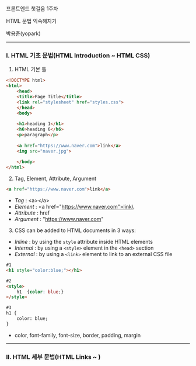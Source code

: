 프론트엔드 첫걸음 1주차

HTML 문법 익숙해지기

박용준(yopark)

---

### I. HTML 기초 문법(HTML Introduction ~ HTML CSS)

1. HTML 기본 틀

```html
<!DOCTYPE html>
<html>
	<head>
    <title>Page Title</title>
    <link rel="stylesheet" href="styles.css">
	</head>
	<body>
    
    <h1>heading 1</h1>
    <h6>heading 6</h6>
    <p>paragraph</p>
    
    <a href="https://www.naver.com">link</a>
    <img src="naver.jpg">
    
	</body>
</html>
```



2. Tag, Element, Attribute, Argument

```HTML
<a href="https://www.naver.com">link</a>
```

* *Tag* : \<a>\</a>
* *Element* : \<a href="https://www.naver.com">link\</a>
* *Attribute* : href
* *Argument* : "https://www.naver.com"



3. CSS can be added to HTML documents in 3 ways:

* *Inline* : by using the `style` attribute inside HTML elements
* *Internal* : by using a `<style>` element in the `<head>` section
* *External* : by using a `<link>` element to link to an external CSS file

```HTML
#1 
<h1 style="color:blue;"></h1>

#2 
<style>
	h1	{color: blue;}
</style>

#3
h1 {
	color: blue;
}
```

* color, font-family, font-size, border, padding, margin

---

### II. HTML 세부 문법(HTML Links ~ )



